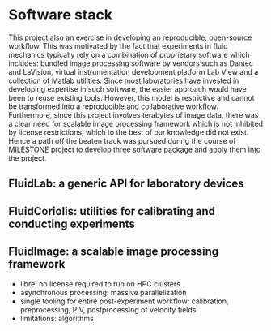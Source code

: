 # Software stack

This project also an exercise in developing an reproducible, open-source
workflow. This was motivated by the fact that experiments in fluid mechanics
typically rely on a combination of proprietary software which includes: bundled image
processing software by vendors such as Dantec and LaVision, virtual
instrumentation development platform Lab View and a collection of Matlab
utilities. Since most laboratories have invested in developing expertise in
such software, the easier approach would have been to reuse existing tools.
However, this model is restrictive and cannot be transformed into a
reproducible and collaborative workflow. Furthermore, since this project
involves terabytes of image data, there was a clear need for scalable image
processing framework which is not inhibited by license restrictions, which to
the best of our knowledge did not exist. Hence a path off the beaten track was
pursued during the course of MILESTONE project to develop three software
package and apply them into the project.

## FluidLab: a generic API for laboratory devices

## FluidCoriolis: utilities for calibrating and conducting experiments

## FluidImage: a scalable image processing framework

* libre: no license required to run on HPC clusters
* asynchronous processing: massive parallelization
* single tooling for entire post-experiment workflow: calibration,
  preprocessing, PIV, postprocessing of velocity fields
* limitations: algorithms

